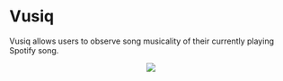 # Vusiq

Vusiq allows users to observe song musicality of their currently playing Spotify song.

<p align="center">
  <img src="https://s3.amazonaws.com/poly-screenshots.angel.co/Project/15/1016765/b418de0b9e93377066c8701faefae4c3-original.png">
</p>
